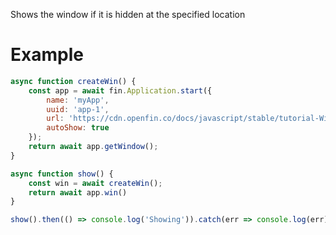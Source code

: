 Shows the window if it is hidden at the specified location

# Example
```js
async function createWin() {
    const app = await fin.Application.start({
        name: 'myApp',
        uuid: 'app-1',
        url: 'https://cdn.openfin.co/docs/javascript/stable/tutorial-Window.show.html',
        autoShow: true
    });
    return await app.getWindow();
}

async function show() {
    const win = await createWin();
    return await app.win()
}

show().then(() => console.log('Showing')).catch(err => console.log(err));
```
